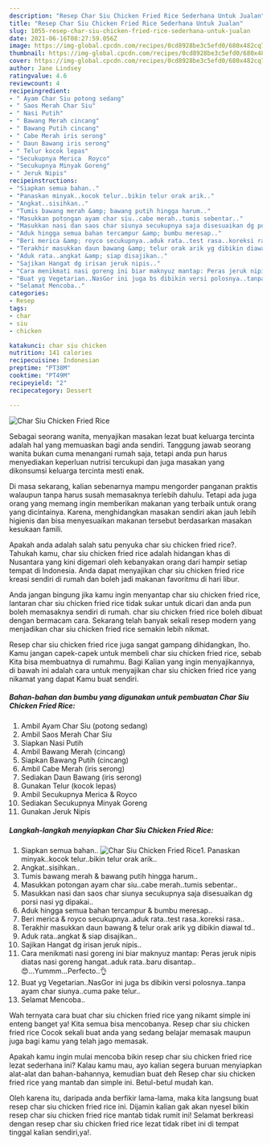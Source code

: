 ```yaml
---
description: "Resep Char Siu Chicken Fried Rice Sederhana Untuk Jualan"
title: "Resep Char Siu Chicken Fried Rice Sederhana Untuk Jualan"
slug: 1055-resep-char-siu-chicken-fried-rice-sederhana-untuk-jualan
date: 2021-06-16T08:27:59.056Z
image: https://img-global.cpcdn.com/recipes/0cd8928be3c5efd0/680x482cq70/char-siu-chicken-fried-rice-foto-resep-utama.jpg
thumbnail: https://img-global.cpcdn.com/recipes/0cd8928be3c5efd0/680x482cq70/char-siu-chicken-fried-rice-foto-resep-utama.jpg
cover: https://img-global.cpcdn.com/recipes/0cd8928be3c5efd0/680x482cq70/char-siu-chicken-fried-rice-foto-resep-utama.jpg
author: Jane Lindsey
ratingvalue: 4.6
reviewcount: 4
recipeingredient:
- " Ayam Char Siu potong sedang"
- " Saos Merah Char Siu"
- " Nasi Putih"
- " Bawang Merah cincang"
- " Bawang Putih cincang"
- " Cabe Merah iris serong"
- " Daun Bawang iris serong"
- " Telur kocok lepas"
- "Secukupnya Merica  Royco"
- "Secukupnya Minyak Goreng"
- " Jeruk Nipis"
recipeinstructions:
- "Siapkan semua bahan.."
- "Panaskan minyak..kocok telur..bikin telur orak arik.."
- "Angkat..sisihkan.."
- "Tumis bawang merah &amp; bawang putih hingga harum.."
- "Masukkan potongan ayam char siu..cabe merah..tumis sebentar.."
- "Masukkan nasi dan saos char siunya secukupnya saja disesuaikan dg porsi nasi yg dipakai.."
- "Aduk hingga semua bahan tercampur &amp; bumbu meresap.."
- "Beri merica &amp; royco secukupnya..aduk rata..test rasa..koreksi rasa.."
- "Terakhir masukkan daun bawang &amp; telur orak arik yg dibikin diawal td.."
- "Aduk rata..angkat &amp; siap disajikan.."
- "Sajikan Hangat dg irisan jeruk nipis.."
- "Cara menikmati nasi goreng ini biar maknyuz mantap: Peras jeruk nipis diatas nasi goreng hangat..aduk rata..baru disantap..😍...Yummm...Perfecto..👌"
- "Buat yg Vegetarian..NasGor ini juga bs dibikin versi polosnya..tanpa ayam char siunya..cuma pake telur.."
- "Selamat Mencoba.."
categories:
- Resep
tags:
- char
- siu
- chicken

katakunci: char siu chicken 
nutrition: 141 calories
recipecuisine: Indonesian
preptime: "PT38M"
cooktime: "PT49M"
recipeyield: "2"
recipecategory: Dessert

---
```



![Char Siu Chicken Fried Rice](https://img-global.cpcdn.com/recipes/0cd8928be3c5efd0/680x482cq70/char-siu-chicken-fried-rice-foto-resep-utama.jpg)

Sebagai seorang wanita, menyajikan masakan lezat buat keluarga tercinta adalah hal yang memuaskan bagi anda sendiri. Tanggung jawab seorang  wanita bukan cuma menangani rumah saja, tetapi anda pun harus menyediakan keperluan nutrisi tercukupi dan juga masakan yang dikonsumsi keluarga tercinta mesti enak.

Di masa  sekarang, kalian sebenarnya mampu mengorder panganan praktis walaupun tanpa harus susah memasaknya terlebih dahulu. Tetapi ada juga orang yang memang ingin memberikan makanan yang terbaik untuk orang yang dicintainya. Karena, menghidangkan masakan sendiri akan jauh lebih higienis dan bisa menyesuaikan makanan tersebut berdasarkan masakan kesukaan famili. 



Apakah anda adalah salah satu penyuka char siu chicken fried rice?. Tahukah kamu, char siu chicken fried rice adalah hidangan khas di Nusantara yang kini digemari oleh kebanyakan orang dari hampir setiap tempat di Indonesia. Anda dapat menyajikan char siu chicken fried rice kreasi sendiri di rumah dan boleh jadi makanan favoritmu di hari libur.

Anda jangan bingung jika kamu ingin menyantap char siu chicken fried rice, lantaran char siu chicken fried rice tidak sukar untuk dicari dan anda pun boleh memasaknya sendiri di rumah. char siu chicken fried rice boleh dibuat dengan bermacam cara. Sekarang telah banyak sekali resep modern yang menjadikan char siu chicken fried rice semakin lebih nikmat.

Resep char siu chicken fried rice juga sangat gampang dihidangkan, lho. Kamu jangan capek-capek untuk membeli char siu chicken fried rice, sebab Kita bisa membuatnya di rumahmu. Bagi Kalian yang ingin menyajikannya, di bawah ini adalah cara untuk menyajikan char siu chicken fried rice yang nikamat yang dapat Kamu buat sendiri.

<!--inarticleads1-->

##### Bahan-bahan dan bumbu yang digunakan untuk pembuatan Char Siu Chicken Fried Rice:

1. Ambil  Ayam Char Siu (potong sedang)
1. Ambil  Saos Merah Char Siu
1. Siapkan  Nasi Putih
1. Ambil  Bawang Merah (cincang)
1. Siapkan  Bawang Putih (cincang)
1. Ambil  Cabe Merah (iris serong)
1. Sediakan  Daun Bawang (iris serong)
1. Gunakan  Telur (kocok lepas)
1. Ambil Secukupnya Merica &amp; Royco
1. Sediakan Secukupnya Minyak Goreng
1. Gunakan  Jeruk Nipis




<!--inarticleads2-->

##### Langkah-langkah menyiapkan Char Siu Chicken Fried Rice:

1. Siapkan semua bahan..
<img src="https://img-global.cpcdn.com/steps/70337f98b715a8a5/160x128cq70/char-siu-chicken-fried-rice-langkah-memasak-1-foto.jpg" alt="Char Siu Chicken Fried Rice">1. Panaskan minyak..kocok telur..bikin telur orak arik..
1. Angkat..sisihkan..
1. Tumis bawang merah &amp; bawang putih hingga harum..
1. Masukkan potongan ayam char siu..cabe merah..tumis sebentar..
1. Masukkan nasi dan saos char siunya secukupnya saja disesuaikan dg porsi nasi yg dipakai..
1. Aduk hingga semua bahan tercampur &amp; bumbu meresap..
1. Beri merica &amp; royco secukupnya..aduk rata..test rasa..koreksi rasa..
1. Terakhir masukkan daun bawang &amp; telur orak arik yg dibikin diawal td..
1. Aduk rata..angkat &amp; siap disajikan..
1. Sajikan Hangat dg irisan jeruk nipis..
1. Cara menikmati nasi goreng ini biar maknyuz mantap: Peras jeruk nipis diatas nasi goreng hangat..aduk rata..baru disantap..😍...Yummm...Perfecto..👌
1. Buat yg Vegetarian..NasGor ini juga bs dibikin versi polosnya..tanpa ayam char siunya..cuma pake telur..
1. Selamat Mencoba..




Wah ternyata cara buat char siu chicken fried rice yang nikamt simple ini enteng banget ya! Kita semua bisa mencobanya. Resep char siu chicken fried rice Cocok sekali buat anda yang sedang belajar memasak maupun juga bagi kamu yang telah jago memasak.

Apakah kamu ingin mulai mencoba bikin resep char siu chicken fried rice lezat sederhana ini? Kalau kamu mau, ayo kalian segera buruan menyiapkan alat-alat dan bahan-bahannya, kemudian buat deh Resep char siu chicken fried rice yang mantab dan simple ini. Betul-betul mudah kan. 

Oleh karena itu, daripada anda berfikir lama-lama, maka kita langsung buat resep char siu chicken fried rice ini. Dijamin kalian gak akan nyesel bikin resep char siu chicken fried rice mantab tidak rumit ini! Selamat berkreasi dengan resep char siu chicken fried rice lezat tidak ribet ini di tempat tinggal kalian sendiri,ya!.

